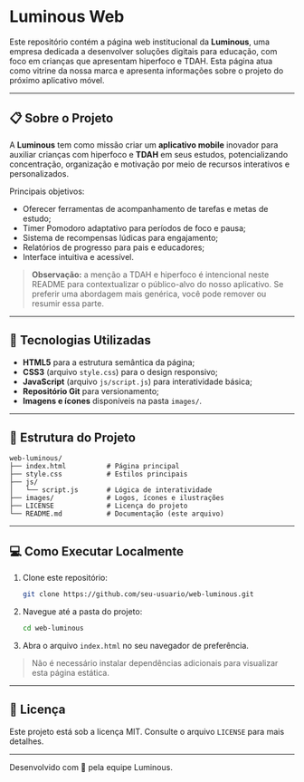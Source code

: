 # Luminous Web

Este repositório contém a página web institucional da **Luminous**, uma empresa dedicada a desenvolver soluções digitais para educação, com foco em crianças que apresentam hiperfoco e TDAH. Esta página atua como vitrine da nossa marca e apresenta informações sobre o projeto do próximo aplicativo móvel.

---

## 📋 Sobre o Projeto

A **Luminous** tem como missão criar um **aplicativo mobile** inovador para auxiliar crianças com hiperfoco e **TDAH** em seus estudos, potencializando concentração, organização e motivação por meio de recursos interativos e personalizados.

Principais objetivos:

- Oferecer ferramentas de acompanhamento de tarefas e metas de estudo;
- Timer Pomodoro adaptativo para períodos de foco e pausa;
- Sistema de recompensas lúdicas para engajamento;
- Relatórios de progresso para pais e educadores;
- Interface intuitiva e acessível.

> **Observação:** a menção a TDAH e hiperfoco é intencional neste README para contextualizar o público-alvo do nosso aplicativo. Se preferir uma abordagem mais genérica, você pode remover ou resumir essa parte.

---

## 🚀 Tecnologias Utilizadas

- **HTML5** para a estrutura semântica da página;
- **CSS3** (arquivo `style.css`) para o design responsivo;
- **JavaScript** (arquivo `js/script.js`) para interatividade básica;
- **Repositório Git** para versionamento;
- **Imagens e ícones** disponíveis na pasta `images/`.

---

## 📁 Estrutura do Projeto

```
web-luminous/
├── index.html          # Página principal
├── style.css           # Estilos principais
├── js/
│   └── script.js       # Lógica de interatividade
├── images/             # Logos, ícones e ilustrações
├── LICENSE             # Licença do projeto
└── README.md           # Documentação (este arquivo)
```

---

## 💻 Como Executar Localmente

1. Clone este repositório:
   ```bash
   git clone https://github.com/seu-usuario/web-luminous.git
   ```
2. Navegue até a pasta do projeto:
   ```bash
   cd web-luminous
   ```
3. Abra o arquivo `index.html` no seu navegador de preferência.

> Não é necessário instalar dependências adicionais para visualizar esta página estática.

---

## 📝 Licença

Este projeto está sob a licença MIT. Consulte o arquivo `LICENSE` para mais detalhes.

---

Desenvolvido com 💙 pela equipe Luminous.
